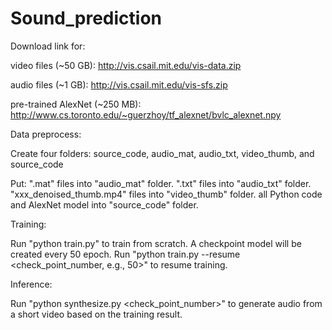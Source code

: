 # Sound_prediction

Download link for:

  video files (~50 GB): http://vis.csail.mit.edu/vis-data.zip
  
  audio files (~1 GB): http://vis.csail.mit.edu/vis-sfs.zip

  pre-trained AlexNet (~250 MB): http://www.cs.toronto.edu/~guerzhoy/tf_alexnet/bvlc_alexnet.npy


Data preprocess:

  Create four folders: source_code, audio_mat, audio_txt, video_thumb, and source_code 
  
  Put:
    ".mat" files into "audio_mat" folder.
    ".txt" files into "audio_txt" folder.
    "xxx_denoised_thumb.mp4" files into "video_thumb" folder.
    all Python code and AlexNet model into "source_code" folder.
    

Training:

  Run "python train.py" to train from scratch. A checkpoint model will be created every 50 epoch.
  Run "python train.py --resume <check_point_number, e.g., 50>" to resume training.


Inference:

  Run "python synthesize.py <check_point_number>" to generate audio from a short video based on the training result.
